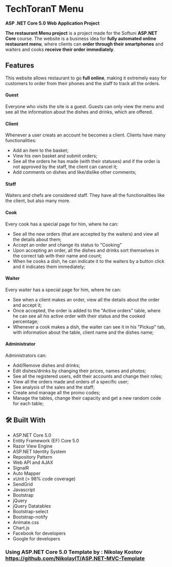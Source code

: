 # TechToranT Menu

**ASP .NET Core 5.0 Web Application Project**

**The restaurant Menu project** is a project made for the Softuni **ASP.NET Core** course. The website is a business idea for **fully automated online restaurant menu**, where clients can **order through their smartphones** and waiters and cooks **receive their order immediately**.

## **Features**

This website allows restaurant to go **full online**, making it extremely easy for customers to order from their phones and the staff to track all the orders.

#### **Guest**

Everyone who visits the site is a guest.
Guests can only view the menu and see all the information about the dishes and drinks, which are offered.

#### **Client**

Whenever a user creats an account he becomes a client.
Clients have many functionalities:
* Add an item to the basket;
* View his own basket and  submit orders;
* See all the orders he has made (with their statuses) and if the order is not approved by the staff, the client can cancel it;
* Add comments on dishes and like/dislike other comments;

#### **Staff**

Waiters and chefs are considered staff.
They have all the functionalities like the client, but also many more.

#### **Cook**
Every cook has a special page for him, where he can:

* See all the new orders (that are accepted by the waiters) and view all the details about them;
* Accept an order and change its status to "Cooking"
* Upon accepting an order, all the dishes and drinks sort themselves in the correct tab with their name and count;
* When he cooks a dish, he can indicate it to the waiters by a button click and it indicates them immediately;

#### **Waiter**
Every waiter has a special page for him, where he can:
* See when a client makes an order, view all the details about the order and accept it;
* Once accepted, the order is added to the "Active orders" table, where he can see all *his* active order with their status and the cooked percentage;
* Whenever a cook makes a dish, the waiter can see it in his "Pickup" tab, with information about the table, client name and the dishes name;

#### **Administrator**

Administrators can:

* Add/Remove dishes and drinks;
* Edit dishes/drinks by changing their prices, names and photos;
* See all the registered users, edit their accounts and change their roles;
* View all the orders made and orders of a specific user;
* See analysis of the sales and the staff;
* Create amd manage all the promo codes;
* Manage the tables, change their capacity and get a new random code for each table;


## :hammer_and_wrench: Built With
- ASP.NET Core 5.0
- Entity Framework (EF) Core 5.0
- Razor View Engine
- ASP.NET Identity System
- Repository Pattern
- Web API and AJAX
- SignalR
- Auto Mapper
- xUnit (> 98% code coverage)
- SendGrid
- Javascript
- Bootstrap
- jQuery
- jQuery Datatables
- Bootstrap-select
- Bootstrap-notify
- Animate.css
- Chart.js
- Facebook for developers
- Google for developers



### Using ASP.NET Core 5.0 Template by : Nikolay Kostov https://github.com/NikolayIT/ASP.NET-MVC-Template